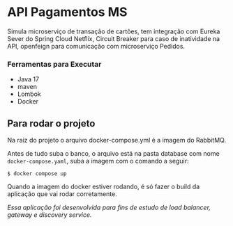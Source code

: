 #  API Pagamentos MS

Simula microserviço de transação de cartões, tem integração com
Eureka Sever do Spring Cloud Netflix, Circuit Breaker 
para caso de inatividade na API, openfeign para comunicação com microserviço Pedidos.

### Ferramentas para Executar

- Java 17
- maven
- Lombok
- Docker


## Para rodar o projeto 
Na raiz do projeto o arquivo docker-compose.yml é a imagem do RabbitMQ.

Antes de tudo suba o banco, o arquivo está na pasta database com nome `docker-compose.yaml`, 
suba a imagem com o comando a seguir:

    $ docker compose up

Quando a imagem do docker estiver rodando, é só fazer o build da aplicação que vai rodar corretamente.

_Essa aplicação foi desenvolvida para fins de estudo de load balancer, gateway e discovery service._